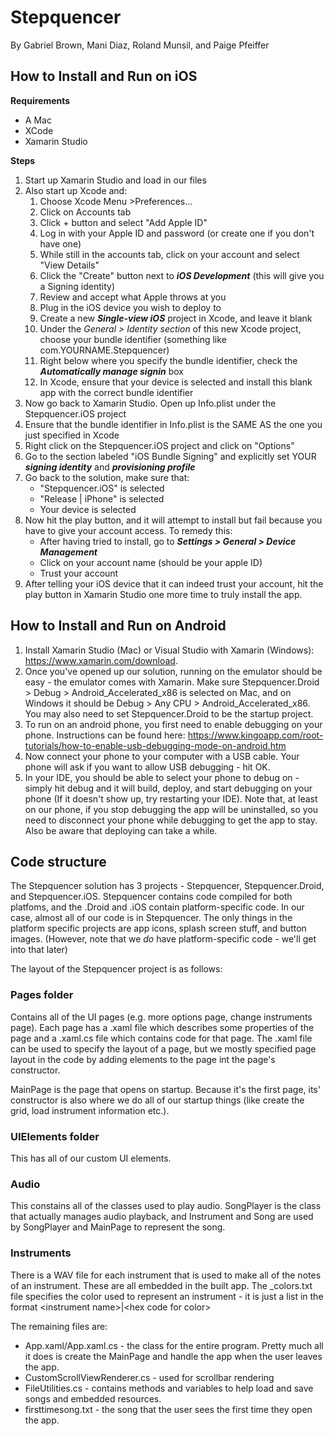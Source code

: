 # Stepquencer
By Gabriel Brown, Mani Diaz, Roland Munsil, and Paige Pfeiffer

## How to Install and Run on iOS

**Requirements**
- A Mac
- XCode
- Xamarin Studio

**Steps**
1. Start up Xamarin Studio and load in our files
2. Also start up Xcode and:
   1. Choose Xcode Menu >Preferences... 
   2. Click on Accounts tab
   3. Click + button and select "Add Apple ID"
   4. Log in with your Apple ID and password (or create one if you don't have one)
   5. While still in the accounts tab, click on your account and select "View Details"
   6. Click the "Create" button next to **_iOS Development_** (this will give you a Signing identity)
   7. Review and accept what Apple throws at you
   8. Plug in the iOS device you wish to deploy to 
   9. Create a new **_Single-view iOS_** project in Xcode, and leave it blank
   10. Under the *General > Identity section* of this new Xcode project, choose your bundle identifier 
   (something like com.YOURNAME.Stepquencer)
   11. Right below where you specify the bundle identifier, check the **_Automatically manage signin_** box
   12. In Xcode, ensure that your device is selected and install this blank app with the correct bundle identifier
3. Now go back to Xamarin Studio. Open up Info.plist under the Stepquencer.iOS project
4. Ensure that the bundle identifier in Info.plist is the SAME AS the one you just specified in Xcode
5. Right click on the Stepquencer.iOS project and click on "Options"
6. Go to the section labeled "iOS Bundle Signing" and explicitly set YOUR **_signing identity_** and **_provisioning profile_**
7. Go back to the solution, make sure that:
   * "Stepquencer.iOS" is selected
   * "Release | iPhone" is selected
   * Your device is selected
8. Now hit the play button, and it will attempt to install but fail because you have to give your account access.
To remedy this:
   * After having tried to install, go to **_Settings > General > Device Management_**
   * Click on your account name (should be your apple ID)
   * Trust your account
9. After telling your iOS device that it can indeed trust your account, hit the play button in Xamarin Studio one more 
time to truly install the app.


## How to Install and Run on Android
1. Install Xamarin Studio (Mac) or Visual Studio with Xamarin (Windows): https://www.xamarin.com/download.
2. Once you've opened up our solution, running on the emulator should be easy - the emulator comes with Xamarin. Make sure Stepquencer.Droid > Debug > Android_Accelerated_x86 is selected on Mac, and on Windows it should be Debug > Any CPU > Android_Accelerated_x86. You may also need to set Stepquencer.Droid to be the startup project.
3. To run on an android phone, you first need to enable debugging on your phone. Instructions can be found here: https://www.kingoapp.com/root-tutorials/how-to-enable-usb-debugging-mode-on-android.htm
4. Now connect your phone to your computer with a USB cable. Your phone will ask if you want to allow USB debugging - hit OK.
5. In your IDE, you should be able to select your phone to debug on - simply hit debug and it will build, deploy, and start debugging on your phone (If it doesn't show up, try restarting your IDE). Note that, at least on our phone, if you stop debugging the app will be uninstalled, so you need to disconnect your phone while debugging to get the app to stay. Also be aware that deploying can take a while.

## Code structure
The Stepquencer solution has 3 projects - Stepquencer, Stepquencer.Droid, and Stepquencer.iOS. Stepquencer contains code compiled for both platfoms, and the .Droid and .iOS contain platform-specific code. In our case, almost all of our code is in Stepquencer. The only things in the platform specific projects are app icons, splash screen stuff, and button images. (However, note that we *do* have platform-specific code - we'll get into that later)

The layout of the Stepquencer project is as follows:

### Pages folder
Contains all of the UI pages (e.g. more options page, change instruments page). Each page has a .xaml file which describes some properties of the page and a .xaml.cs file which contains code for that page. The .xaml file can be used to specify the layout of a page, but we mostly specified page layout in the code by adding elements to the page int the page's constructor.

MainPage is the page that opens on startup. Because it's the first page, its' constructor is also where we do all of our startup things (like create the grid, load instrument information etc.).

### UIElements folder
This has all of our custom UI elements.

### Audio
This constains all of the classes used to play audio. SongPlayer is the class that actually manages audio playback, and Instrument and Song are used by SongPlayer and MainPage to represent the song.

### Instruments
There is a WAV file for each instrument that is used to make all of the notes of an instrument. These are all embedded in the built app. The \_colors.txt file specifies the color used to represent an instrument - it is just a list in the format \<instrument name\>|\<hex code for color\>

The remaining files are:
   * App.xaml/App.xaml.cs - the class for the entire program. Pretty much all it does is create the MainPage and handle the app when the user leaves the app.
   * CustomScrollViewRenderer.cs - used for scrollbar rendering
   * FileUtilities.cs - contains methods and variables to help load and save songs and embedded resources.
   * firsttimesong.txt - the song that the user sees the first time they open the app.
